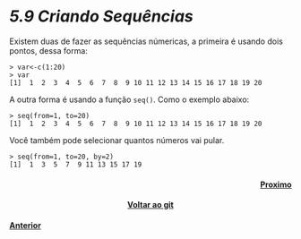 <h1><b><i>5.9 Criando Sequências</i></b></h1>
<p>Existem duas de fazer as sequências númericas, a primeira é usando dois pontos, dessa forma:

    > var<-c(1:20)
    > var
    [1]  1  2  3  4  5  6  7  8  9 10 11 12 13 14 15 16 17 18 19 20

<p>A outra forma é usando a função <code>seq()</code>. Como o exemplo abaixo:</p>

    > seq(from=1, to=20)
    [1]  1  2  3  4  5  6  7  8  9 10 11 12 13 14 15 16 17 18 19 20

<p>Você também pode selecionar quantos números vai pular.</p>

    > seq(from=1, to=20, by=2)
    [1]  1  3  5  7  9 11 13 15 17 19


<h4 align="Right"><a href="https://github.com/SaLandini/r4noobs/blob/master/fim/s_seção.md">Proximo</a></h4>
<h4 align="Center"><a href="https://github.com/SaLandini/r4noobs">Voltar ao git</a></h4>
<h4><a href="https://github.com/SaLandini/r4noobs/blob/master/estrutura_dados/attach_detach_with.md">Anterior</a></h4>